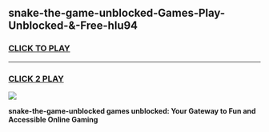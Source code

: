
## snake-the-game-unblocked-Games-Play-Unblocked-&-Free-hlu94
<h3>
<a href="https://premium76.site?title=snake-the-game-unblocked&ref=24A">CLICK TO PLAY</a></h3>
<hr>

<h3>
<a href="https://premium76.site?title=snake-the-game-unblocked&ref=24A">CLICK 2 PLAY</a>
  
</h3>

<a href="https://premium76.site?title=snake-the-game-unblocked&ref=24A"><img src="https://clearcache.store/games.png"></a>


**snake-the-game-unblocked games unblocked: Your Gateway to Fun and Accessible Online Gaming**
